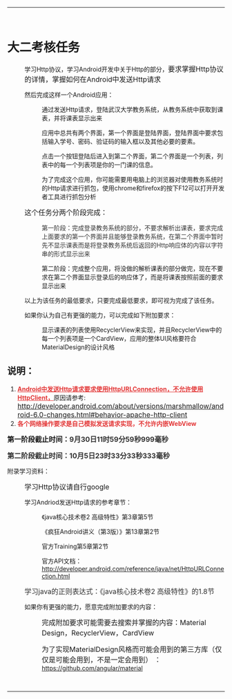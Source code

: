 </b></p><p><br></p><hr><p><br></p><h1><b>大二考核任务</b></h1><p style="margin-left: 40px;">学习Http协议，学习Android开发中关于Http的部分，<span style="font-size: 16px;">要求掌握Http协议的详情，掌握如何在Android中发送Http请求</span></p><p style="margin-left: 40px;">然后完成这样一个Android应用：</p><p style="margin-left: 80px;">通过发送Http请求，登陆武汉大学教务系统，从教务系统中获取到课表，并将课表显示出来</p><p style="margin-left: 80px;">应用中总共有两个界面，第一个界面是登陆界面，登陆界面中要求包括输入学号、密码、验证码的输入框以及其他必要的要素。</p><p style="margin-left: 80px;">点击一个按钮登陆后进入到第二个界面，第二个界面是一个列表，列表中的每一个列表项是你的一门课的信息。</p><p style="margin-left: 80px;">为了完成这个应用，你可能需要用电脑上的浏览器对使用教务系统时的Http请求进行抓包，使用chrome和firefox的按下F12可以打开开发者工具进行抓包分析</p><p style="margin-left: 40px;"><span style="font-size: 16px;">这个任务分两个阶段完成：</span><br></p><p style="margin-left: 80px;"><span style="color: rgb(51, 51, 51);">第一阶段：完成登录教务系统的部分，不要求解析出课表，要求完成上面要求的第一个界面并且能够登录教务系统，在第二个界面中暂时先不显示课表而是将登录教务系统后返回的Http响应体的内容以字符串的形式显示出来  </span></p><p style="margin-left: 80px;">第二阶段：完成整个应用，将没做的解析课表的部分做完，现在不要求在第二个界面显示登录后的响应体了，而是将课表按照前面的要求显示出来</p><p style="margin-left: 40px;">以上为该任务的最低要求，只要完成最低要求，即可视为完成了该任务。</p><p style="margin-left: 40px;">如果你认为自己有更强的能力，可以完成如下附加要求：</p><p style="margin-left: 80px;">显示课表的列表使用RecyclerView来实现，并且RecyclerView中的每一个列表项是一个CardView，应用的整体UI风格要符合MaterialDesign的设计风格</p><h2>说明：</h2><ol>
<li>
<span style="color: rgb(227, 55, 55);"><b><u>Android中发送Http请求要求使用HttpURLConnection，不允许使用HttpClient，</u></b></span>原因请参考: <span style="font-size: 16px;"><a href="http://developer.android.com/about/versions/marshmallow/android-6.0-changes.html" rel="nofollow">http://developer.android.com/about/versions/marshmallow/android-6.0-changes.html#behavior-apache-http-client</a></span><br>
</li>
<li><b style="color: rgb(227, 55, 55);">各个网络操作要求是自己模拟发送请求实现，不允许内嵌WebView</b></li>
</ol><p><b><span style="font-size: 16px;">第一阶段截止时间：<b style="color: rgb(51, 51, 51);"><b><span style="font-size: 16px;">9月30日11时59分59秒999毫秒</span></b></b></span></b></p><p><b><b><span style="font-size: 16px; color: rgb(51, 51, 51);">第二阶段截止时间：</span><span style="color: rgb(51, 51, 51); font-size: 16px;"><b style="color: rgb(51, 51, 51);"><span style="font-size: 16px;">10月5日23</span><b>时33分33秒333毫秒</b></b></span></b></b></p><ol></ol><p>附录学习资料：</p><p style="margin-left: 40px;"><span style="font-size: 16px;">学习Http协议请自行google</span></p><p style="margin-left: 40px;">学习Andriod发送Http请求的参考章节：</p><p style="margin-left: 80px;">《java核心技术卷2 高级特性》第3章第5节</p><p style="margin-left: 80px;">《疯狂Android讲义（第3版）》第13章第2节</p><p style="margin-left: 80px;">官方Training第5章第2节</p><p style="margin-left: 80px;">官方API文档：<a href="http://developer.android.com/reference/java/net/HttpURLConnection.html" rel="nofollow">http://developer.android.com/reference/java/net/HttpURLConnection.html</a></p><p style="margin-left: 40px;"><span style="font-size: 16px; color: rgb(51, 51, 51);">学习java的正则表达式：</span><span style="font-size: 16px; color: rgb(51, 51, 51);">《java核心技术卷2 高级特性》的1.8节</span><br></p><p style="margin-left: 40px;">如果你有更强的能力，愿意完成附加要求的内容：</p><p style="margin-left: 80px;"><span style="font-size: 16px;">完成附加要求可能需要去搜索并掌握的内容：</span><span style="font-size: 16px;">Material Design，</span><span style="font-size: 16px;">RecyclerView，</span><span style="font-size: 16px;">CardView</span></p><p style="margin-left: 80px;"><span style="font-size: 16px;">为了实现MaterialDesign风格而可能会用到的第三方库（仅仅是可能会用到，不是一定会用到） ：</span><a href="https://github.com/angular/material" rel="nofollow">https://github.com/angular/material</a></p><p><br></p><hr><h1><b><br></b></h1><h1>